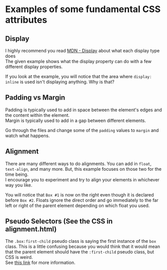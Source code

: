 # Examples of some fundamental CSS attributes

## Display
I highly recommend you read [MDN - Display](https://developer.mozilla.org/en-US/docs/Web/CSS/display) about what each display type does  
The given example shows what the display property can do with a few different display properties.

If you look at the example, you will notice that the area where ```display: inline``` is used isn't displaying anything. Why is that?

## Padding vs Margin
Padding is typically used to add in space between the element's edges and the content within the element.  
Margin is typically used to add in a gap between different elements.

Go through the files and change some of the ```padding``` values to ```margin``` and watch what happens.

## Alignment
There are many different ways to do alignments. You can add in ```float```, ```text-align```, and many more. But, this example focuses on those two for the time being.  
I encourage you to experiment and try to align your elements in whichever way you like.

You will notice that ```Box #1``` is now on the right even though it is declared before ```Box #2```. Floats ignore the direct order and go immediately to the far left or right
of the parent element depending on which float you used.

## Pseudo Selectors (See the CSS in alignment.html)
The ```.box:first-child``` pseudo class is saying the first instance of the ```box``` class. This is a little confusing because you would think that it would mean
that the parent element should have the ```:first-child``` pseudo class, but CSS is weird.  
See [this link](https://developer.mozilla.org/en-US/docs/Web/CSS/Pseudo-classes) for more information.
